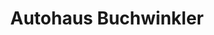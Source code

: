 ---
title: "Autohaus Buchwinkler"
url: /ramsau-b-berchtesgaden/autohaus-buchwinkler/
shop: Autowerkstatt
---